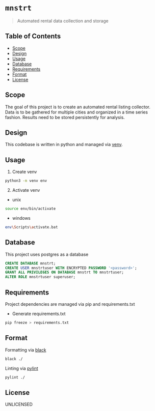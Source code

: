 # `mnstrt`

> Automated rental data collection and storage

## Table of Contents

- [Scope](#scope)
- [Design](#design)
- [Usage](#Usage)
- [Database](#database)
- [Requirements](#requirements)
- [Format](#format)
- [License](#license)

## Scope

The goal of this project is to create an automated rental listing collector. Data is to be gathered for multiple cities and organized in a time series fashion. Results need to be stored persistently for analysis.

## Design

This codebase is written in python and managed via [venv](https://docs.python.org/3/tutorial/venv.html).

## Usage

1. Create venv

```bash
python3 -m venv env
```

2. Activate venv

- unix

```bash
source env/bin/activate
```

- windows

```bash
env\Scripts\activate.bat
```

## Database

This project uses postgres as a database

```sql
CREATE DATABASE mnstrt;
CREATE USER mnstrtuser WITH ENCRYPTED PASSWORD '<password>';
GRANT ALL PRIVILEGES ON DATABASE mnstrt TO mnstrtuser;
ALTER ROLE mnstrtuser superuser;
```

## Requirements

Project dependencies are managed via pip and requirements.txt

- Generate requirements.txt

```bash
pip freeze > requirements.txt
```

## Format

Formatting via [black](https://github.com/psf/black)

```bash
black ./
```

Linting via [pylint](https://www.pylint.org/)

```bash
pylint ./
```

## License

UNLICENSED
